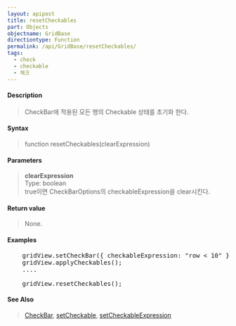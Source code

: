 ```yaml
---
layout: apipost
title: resetCheckables
part: Objects
objectname: GridBase
directiontype: Function
permalink: /api/GridBase/resetCheckables/
tags:
  - check
  - checkable
  - 체크
---
```



#### Description

> CheckBar에 적용된 모든 행의 Checkable 상태를 초기화 한다.

#### Syntax

> function resetCheckables(clearExpression)

#### Parameters

> **clearExpression**  
> Type: boolean  
> true이면 CheckBarOptions의 checkableExpression을 clear시킨다.

#### Return value

> None.

#### Examples 

<pre class="prettyprint">
    gridView.setCheckBar({ checkableExpression: "row < 10" });
    gridView.applyCheckables();
    ....
    
    gridView.resetCheckables();
</pre>

#### See Also
> [CheckBar](/api/types/CheckBar), [setCheckable](/api/GridBase/setCheckable), [setCheckableExpression](/api/GridBase/setCheckableExpression)